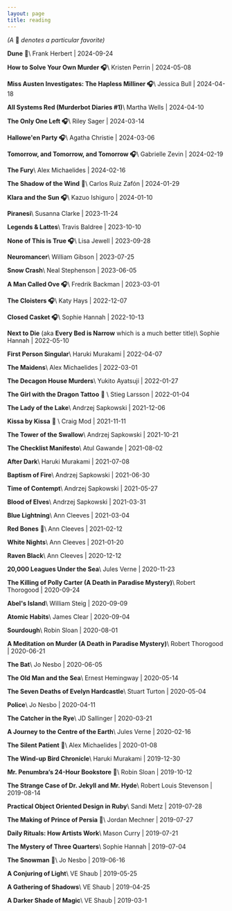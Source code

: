 ```yaml
---
layout: page
title: reading
---
```


<span class="grey-text interjection-text">
  <em>(A </em>
  🐻
  <em>denotes a particular favorite)</em>
</span>

**Dune** 🐻\\
<span class="grey-text">Frank Herbert \| 2024-09-24</span>

**How to Solve Your Own Murder 🎧**\\
<span class="grey-text">Kristen Perrin \| 2024-05-08</span>

**Miss Austen Investigates: The Hapless Milliner 🎧**\\
<span class="grey-text">Jessica Bull  \| 2024-04-18</span>

**All Systems Red (Murderbot Diaries #1)**\\
<span class="grey-text">Martha Wells \| 2024-04-10</span>

**The Only One Left 🎧**\\
<span class="grey-text">Riley Sager \| 2024-03-14</span>

**Hallowe'en Party 🎧**\\
<span class="grey-text">Agatha Christie \| 2024-03-06</span>

**Tomorrow, and Tomorrow, and Tomorrow 🎧**\\
<span class="grey-text">Gabrielle Zevin \| 2024-02-19</span>

**The Fury**\\
<span class="grey-text">Alex Michaelides \| 2024-02-16</span>

**The Shadow of the Wind** 🐻\\
<span class="grey-text">Carlos Ruiz Zafón \| 2024-01-29</span>

**Klara and the Sun 🎧**\\
<span class="grey-text">Kazuo Ishiguro \| 2024-01-10</span>

**Piranesi**\\
<span class="grey-text">Susanna Clarke \| 2023-11-24</span>

**Legends & Lattes**\\
<span class="grey-text">Travis Baldree \| 2023-10-10</span>

**None of This is True 🎧**\\
<span class="grey-text">Lisa Jewell \| 2023-09-28</span>

**Neuromancer**\\
<span class="grey-text">William Gibson \| 2023-07-25</span>

**Snow Crash**\\
<span class="grey-text">Neal Stephenson \| 2023-06-05</span>

**A Man Called Ove 🎧**\\
<span class="grey-text">Fredrik Backman \| 2023-03-01</span>

**The Cloisters 🎧**\\
<span class="grey-text">Katy Hays \| 2022-12-07</span>

**Closed Casket 🎧**\\
<span class="grey-text">Sophie Hannah \| 2022-10-13</span>

**Next to Die** (aka **Every Bed is Narrow** which is a much better title)\\
<span class="grey-text">Sophie Hannah \| 2022-05-10</span>

**First Person Singular**\\
<span class="grey-text">Haruki Murakami \| 2022-04-07</span>

**The Maidens**\\
<span class="grey-text">Alex Michaelides \| 2022-03-01</span>

**The Decagon House Murders**\\
<span class="grey-text">Yukito Ayatsuji \| 2022-01-27</span>

**The Girl with the Dragon Tattoo** 🐻 \\
<span class="grey-text">Stieg Larsson \| 2022-01-04</span>

**The Lady of the Lake**\\
<span class="grey-text">Andrzej Sapkowski \| 2021-12-06</span>

**Kissa by Kissa** 🐻 \\
<span class="grey-text"> Craig Mod \| 2021-11-11</span>

**The Tower of the Swallow**\\
<span class="grey-text">Andrzej Sapkowski \| 2021-10-21</span>

**The Checklist Manifesto**\\
<span class="grey-text">Atul Gawande \| 2021-08-02</span>

**After Dark**\\
<span class="grey-text">Haruki Murakami \| 2021-07-08</span>

**Baptism of Fire**\\
<span class="grey-text">Andrzej Sapkowski \| 2021-06-30</span>

**Time of Contempt**\\
<span class="grey-text">Andrzej Sapkowski \| 2021-05-27</span>

**Blood of Elves**\\
<span class="grey-text">Andrzej Sapkowski \| 2021-03-31</span>

**Blue Lightning**\\
<span class="grey-text">Ann Cleeves \| 2021-03-04</span>

**Red Bones** 🐻\\
<span class="grey-text">Ann Cleeves \| 2021-02-12</span>

**White Nights**\\
<span class="grey-text">Ann Cleeves \| 2021-01-20</span>

**Raven Black**\\
<span class="grey-text">Ann Cleeves \| 2020-12-12</span>

**20,000 Leagues Under the Sea**\\
<span class="grey-text">Jules Verne \| 2020-11-23</span>

**The Killing of Polly Carter (A Death in Paradise Mystery)**\\
<span class="grey-text">Robert Thorogood \| 2020-09-24</span>

**Abel's Island**\\
<span class="grey-text">William Steig \| 2020-09-09</span>

**Atomic Habits**\\
<span class="grey-text">James Clear \| 2020-09-04</span>

**Sourdough**\\
<span class="grey-text">Robin Sloan \| 2020-08-01</span>

**A Meditation on Murder (A Death in Paradise Mystery)**\\
<span class="grey-text">Robert Thorogood \| 2020-06-21</span>

**The Bat**\\
<span class="grey-text">Jo Nesbo \| 2020-06-05</span>

**The Old Man and the Sea**\\
<span class="grey-text">Ernest Hemingway \| 2020-05-14</span>

**The Seven Deaths of Evelyn Hardcastle**\\
<span class="grey-text">Stuart Turton \| 2020-05-04</span>

**Police**\\
<span class="grey-text">Jo Nesbo \| 2020-04-11</span>

**The Catcher in the Rye**\\
<span class="grey-text">JD Sallinger \| 2020-03-21</span>

**A Journey to the Centre of the Earth**\\
<span class="grey-text">Jules Verne \| 2020-02-16</span>

**The Silent Patient** 🐻\\
<span class="grey-text">Alex Michaelides \| 2020-01-08</span>

**The Wind-up Bird Chronicle**\\
<span class="grey-text">Haruki Murakami \| 2019-12-30</span>

**Mr. Penumbra’s 24-Hour Bookstore** 🐻\\
<span class="grey-text">Robin Sloan \| 2019-10-12</span>

**The Strange Case of Dr. Jekyll and Mr. Hyde**\\
<span class="grey-text">Robert Louis Stevenson \| 2019-08-14</span>

**Practical Object Oriented Design in Ruby**\\
<span class="grey-text">Sandi Metz \| 2019-07-28</span>

**The Making of Prince of Persia** 🐻\\
<span class="grey-text">Jordan Mechner \| 2019-07-27</span>

**Daily Rituals: How Artists Work**\\
<span class="grey-text">Mason Curry \| 2019-07-21</span>

**The Mystery of Three Quarters**\\
<span class="grey-text">Sophie Hannah \| 2019-07-04</span>

**The Snowman** 🐻\\
<span class="grey-text">Jo Nesbo \| 2019-06-16</span>

**A Conjuring of Light**\\
<span class="grey-text">VE Shaub \| 2019-05-25</span>

**A Gathering of Shadows**\\
<span class="grey-text">VE Shaub \| 2019-04-25</span>

**A Darker Shade of Magic**\\
<span class="grey-text">VE Shaub \| 2019-03-1</span>
